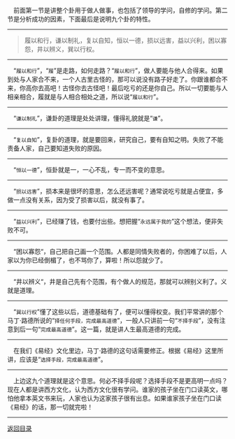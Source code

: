 &emsp;前面第一节是讲整个卦用于做人做事，也包括了领导的学问，自修的学问。第二节是分析成功的因素，下面最后是说明九个卦的特性。
___
> 履以和行，谦以制礼，复以自知，恒以一德，损以远害，益以兴利，困以寡怨，井以辨义，巽以行权。
___
&emsp;“``履以和行``”，“``履``”是走路，如何走路？“``履以和行``”，做人要能与他人合得来。如果到处与人家合不来，一个人古里古怪的，那可以说没有路子好走了。你跟谁都合不来，你高你去高吧！古怪你去古怪吧！最后吃亏的还是你自己。所以一切要能与人相亲相合，履就是与人相合相处之道，所以说“``履以和行``”。
___
&emsp;“``谦以制礼``”，谦卦的道理是处处讲理，懂得礼貌就是“``谦``”。
___
&emsp;“``复以自知``”，复卦的道理，就是要回来，研究自己，要有自知之明。失败了不能责备人家，自己要知道失败的原因。
___
&emsp;“``恒以一德``”，恒卦就是一，一心不乱，专一而不变的意思。
___
&emsp;“``损以远害``”，损本来是很坏的意思，怎么还远害呢？通常说吃亏就是占便宜，多做一点没有关系，因为受了损害以后，就没有事了。
___
&emsp;“``益以兴利``”，已经赚了钱，也要付出些。想把握“``永远属于我的``”这个想法，便非失败不可。
___
&emsp;“困以寡怨“，自己把自己画一个范围。人都是同情失败者的，你困难了以后，人家以为你已经倒楣了，也不骂你了，算啦！所以怨就少了。
___
&emsp;“井以辨义“，井是自己先有个范围，有个做人的规范，那就可以辨别义利了。义就是道理。
___
&emsp;“``巽以行权``”懂了这些以后，道德基础有了，便可以懂得权变。我们平常讲的那个马丁·路德所说的“``择任何手段，完成最高道德``”，一般人只讲前一句“``不择手段``”，没有注意到后一句“``完成最高道德``”。这一篇，就是讲人生最高道德的完成。
___
&emsp;在我们《易经》文化里边，马丁·路德的这句话需要修正。根据《易经》这里所讲，应该是“``选择手段，完成最高道德``”。
___
&emsp;上边这九个道理就是这个意思。何必不择手段呢？选择手段不是更高明一点吗？现在人都是讲西方文化，认为西方文化很有学问。谁家的孩子坐在门口读英文，哪怕他拿本英文书来玩，人家也认为这家孩子很有出息。如果谁家孩子坐在门口读《易经》的话，那一切就完啦！
___
[返回目录](../../../master/README.md#目录)